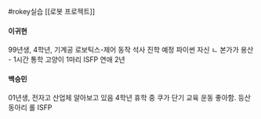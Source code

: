 #rokey실습
[[로봇 프로젝트]]

#### 이귀현
99년생, 4학년, 기계공
로보틱스-제어 동작
석사 진학 예정
파이썬 자신 ㄴ
본가가 용산 - 1시간 통학
고양이 1마리
ISFP
연애 2년

#### 백승민
01년생, 전자고
산업체 알아보고 있음
4학년 휴학 중
쿠가 단기 교육
운동 좋아함. 등산 동아리
롤
ISFP
